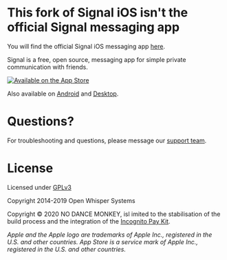# This fork of Signal iOS isn't the official Signal messaging app

You will find the official Signal iOS messaging app [here](https://github.com/signalapp/Signal-iOS).

Signal is a free, open source, messaging app for simple private communication with friends. 

[![Available on the App Store](http://cl.ly/WouG/Download_on_the_App_Store_Badge_US-UK_135x40.svg)](https://itunes.apple.com/us/app/signal-private-messenger/id874139669?mt=8)

Also available on [Android](https://github.com/signalapp/signal-android) and [Desktop](https://github.com/signalapp/signal-desktop).

# Questions?

For troubleshooting and questions, please message our [support team](mailto:nodancemonkey@gmail.com).

# License

Licensed under [GPLv3](http://www.gnu.org/licenses/gpl-3.0.html)

Copyright 2014-2019 Open Whisper Systems

Copyright © 2020 NO DANCE MONKEY, isl imited to the stabilisation of the build process and the integration of the [Incognito Pay Kit](https://github.com/IncognitoPayKit/IncognitoPayKit).

_Apple and the Apple logo are trademarks of Apple Inc., registered in the U.S. and other countries. App Store is a service mark of Apple Inc., registered in the U.S. and other countries._
